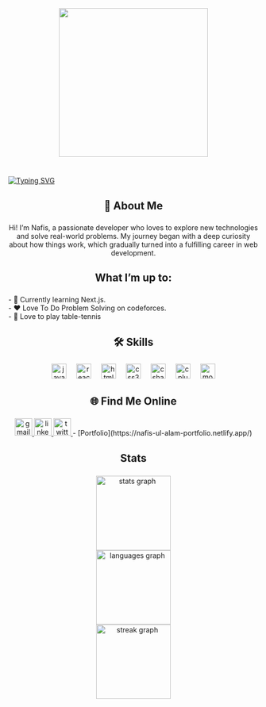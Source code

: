 <div align="center">
  <img height="300" src="https://i.ibb.co.com/TD4jdhK5/Screenshot-2025-02-04-213903.png"  />
</div>

# 
[![Typing SVG](https://readme-typing-svg.demolab.com?font=Fira+Code&pause=1000&width=435&lines=It's+me%2C+Nafis+;Tech+Enthusiast,FullStack+Web+Dev)](https://git.io/typing-svg)
###

<h2 align="center">📝 About Me</h2>

###

<p align="center">Hi! I’m Nafis, a passionate developer who loves to explore new technologies and solve real-world problems. My journey began with a deep curiosity about how things work, which gradually turned into a fulfilling career in web development.</p>

###

<h2 align="center">What I’m up to:</h2>

###

<p align="left">- 🌱 Currently learning Next.js.<br>- ❤ Love To Do Problem Solving on codeforces.<br>- 🏓 Love to play table-tennis</p>

###

<h2 align="center">🛠️ Skills</h2>

###

<div align="center">
  <img src="https://cdn.jsdelivr.net/gh/devicons/devicon/icons/javascript/javascript-original.svg" height="30" alt="javascript logo"  />
  <img width="12" />
  <img src="https://cdn.jsdelivr.net/gh/devicons/devicon/icons/react/react-original.svg" height="30" alt="react logo"  />
  <img width="12" />
  <img src="https://cdn.jsdelivr.net/gh/devicons/devicon/icons/html5/html5-original.svg" height="30" alt="html5 logo"  />
  <img width="12" />
  <img src="https://cdn.jsdelivr.net/gh/devicons/devicon/icons/css3/css3-original.svg" height="30" alt="css3 logo"  />
  <img width="12" />
  <img src="https://cdn.jsdelivr.net/gh/devicons/devicon/icons/csharp/csharp-original.svg" height="30" alt="csharp logo"  />
  <img width="12" />
  <img src="https://cdn.jsdelivr.net/gh/devicons/devicon/icons/cplusplus/cplusplus-original.svg" height="30" alt="cplusplus logo"  />
  <img width="12" />
  <img src="https://skillicons.dev/icons?i=mongodb" height="30" alt="mongodb logo"  />
</div>

###

<h2 align="center">🌐 Find Me Online</h2>

###

<div align="center">
  <a href="ahmednafis74@gmail.com" target="_blank">
    <img src="https://img.shields.io/static/v1?message=Gmail&logo=gmail&label=&color=D14836&logoColor=white&labelColor=&style=for-the-badge" height="35" alt="gmail logo"  />
  </a>
  <a href="https://www.linkedin.com/in/nafisulalam/" target="_blank">
    <img src="https://img.shields.io/static/v1?message=LinkedIn&logo=linkedin&label=&color=0077B5&logoColor=white&labelColor=&style=for-the-badge" height="35" alt="linkedin logo"  />
  </a>
  <a href="https://x.com/nafiswolfalam" target="_blank">
    <img src="https://img.shields.io/static/v1?message=Twitter&logo=twitter&label=&color=1DA1F2&logoColor=white&labelColor=&style=for-the-badge" height="35" alt="twitter logo"  />
  </a>
- [Portfolio](https://nafis-ul-alam-portfolio.netlify.app/)
</div>


###

<h2 align="center">Stats</h2>

###

<div align="center">
  <img src="https://github-readme-stats.vercel.app/api?username=NafisUlAlam&hide_title=false&hide_rank=false&show_icons=true&include_all_commits=true&count_private=true&disable_animations=false&theme=dracula&locale=en&hide_border=false&order=1" height="150" alt="stats graph" /> <br>
  <img src="https://github-readme-stats.vercel.app/api/top-langs?username=NafisUlAlam&locale=en&hide_title=false&layout=compact&card_width=320&langs_count=5&theme=dracula&hide_border=false&order=2" height="150" alt="languages graph" /> <br>
  <img src="https://streak-stats.demolab.com?user=NafisUlAlam&locale=en&mode=daily&theme=dracula&hide_border=false&border_radius=5&order=3" height="150" alt="streak graph"  />
</div>

###

